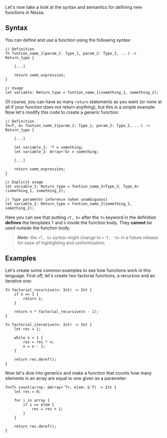 Let's now take a look at the syntax and semantics for defining new functions in Nessa.

## Syntax

You can define and use a function using the following syntax:

```
// Definition
fn funtion_name_1(param_1: Type_1, param_2: Type_2, ...) -> Return_type {

    [...]

    return some_expression;
}

// Usage
let variable: Return_type = funtion_name_1(something_1, something_2);
```

Of course, you can have as many `return` statements as you want (or none at all if your function does not return anything), but 
this is a simple example. Now let's modify this code to create a generic function:

```
// Definition
fn<T, G> funtion_name_2(param_1: Type_1, param_2: Type_2, ...) -> Return_type {

    [...]

    let variable_1: 'T = something;
    let variable_2: Array<'G> = something;

    [...]

    return some_expression;
}

// Explicit usage
let variable_1: Return_type = funtion_name_2<Type_3, Type_4>(something_1, something_2);

// Type parameter inference (when unambiguous)
let variable_2: Return_type = funtion_name_2(something_1, something_2);
```

Here you can see that putting `<T, G>` after the `fn` keyword in the definition **defines** the templates `T` and `G` inside the function body.
They **cannot** be used outside the function body.

> ***Note:*** the `<T, G>` syntax might change to `<'T, 'G>` in a future release for ease of highlighting and uniformization.

## Examples

Let's create some common examples to see how functions work in this language. First off, let's create two factorial functions, a recursive and an iterative one:

```
fn factorial_recursive(n: Int) -> Int {
    if n == 1 {
        return 1;
    }

    return n * factorial_recursive(n - 1);
}

fn factorial_iterative(n: Int) -> Int {
    let res = 1;

    while n > 1 {
        res = res * n;
        n = n - 1;
    }

    return res.deref();
}
```

Now let's dive into generics and make a function that counts how many elements in an array are equal to one given as a parameter:

```
fn<T> count(array: &Array<'T>, elem: &'T) -> Int {
    let res = 0;

    for i in array {
        if i == elem {
            res = res + 1;
        }
    }

    return res.deref();
}
```